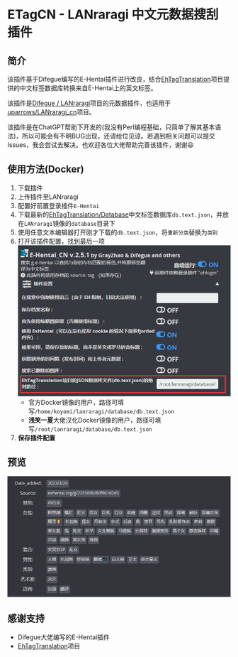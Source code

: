 # ETagCN - LANraragi 中文元数据搜刮插件

## 简介
该插件基于Difegue编写的E-Hentai插件进行改良，结合[EhTagTranslation](https://github.com/EhTagTranslation/Database)项目提供的中文标签数据库转换来自E-Hentai上的英文标签。

该插件是[Difegue / LANraragi](https://github.com/Difegue/LANraragi)项目的元数据插件，也适用于[uparrows/LANraragi_cn](https://github.com/uparrows/LANraragi_cn)项目。

该插件是在ChatGPT帮助下开发的(我没有Perl编程基础，只简单了解其基本语法)，所以可能会有不明BUG出现，还请给位见谅。若遇到相关问题可以提交Issues，我会尝试去解决。也欢迎各位大佬帮助完善该插件，谢谢😃

## 使用方法(Docker)
1. 下载插件
2. 上传插件至LANraragi
3. 配置好前置登录插件`E-Hentai`
4. 下载最新的[EhTagTranslation/Database](https://github.com/EhTagTranslation/Database/releases)中文标签数据库`db.text.json`，并放在`LANraragi`镜像的`database`目录下
5. 使用任意文本编辑器打开刚才下载的`db.text.json`，将`重新分类`替换为`类别`
6. 打开该插件配置，找到最后一项
    ![DB Path](./img/db_path.png)
    + 官方Docker镜像的用户，路径可填写`/home/koyomi/lanraragi/database/db.text.json`
    + **浅笑一夏**大佬汉化Docker镜像的用户，路径可填写`/root/lanraragi/database/db.text.json`
7. **保存插件配置**

## 预览
![Preview-01](./img/preview-01.png)


## 感谢支持
+ Difegue大佬编写的E-Hentai插件
+ [EhTagTranslation](https://github.com/EhTagTranslation)项目